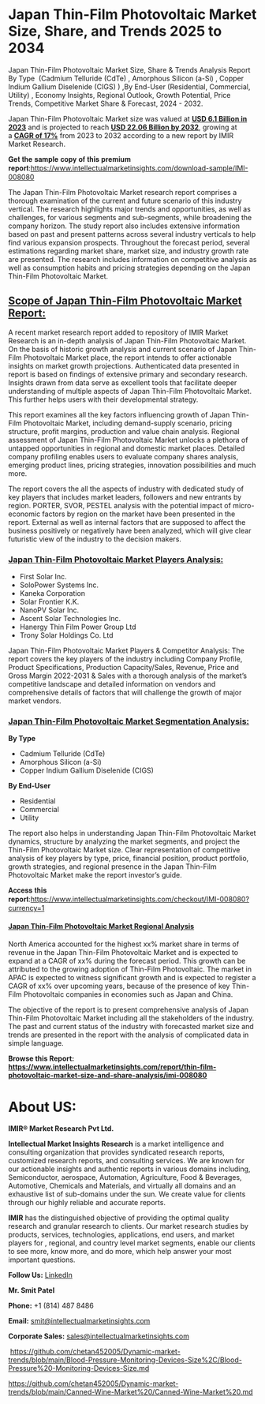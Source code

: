 <h1><span data-teams="true">Japan&nbsp;</span>Thin-Film Photovoltaic&nbsp;<span data-teams="true">Market Size, Share, and Trends 2025 to 2034<br /></span></h1>
<p>Japan Thin-Film Photovoltaic Market Size, Share &amp; Trends Analysis Report By Type&nbsp; (Cadmium Telluride (CdTe) , Amorphous Silicon (a-Si) , Copper Indium Gallium Diselenide (CIGS) ) ,By End-User (Residential, Commercial, Utility) , Economy Insights, Regional Outlook, Growth Potential, Price Trends, Competitive Market Share &amp; Forecast, 2024 - 2032.</p>
<p>Japan Thin-Film Photovoltaic Market size was valued at&nbsp;<strong><u>USD 6.1 Billion in 2023</u></strong>&nbsp;and is projected to reach&nbsp;<strong><u>USD 22.06 Billion by 2032</u></strong>, growing at a&nbsp;<strong><u>CAGR of 17%</u></strong>&nbsp;from 2023 to 2032 according to a new report by IMIR Market Research.</p>
<p>𝐆𝐞𝐭 𝐭𝐡𝐞 𝐬𝐚𝐦𝐩𝐥𝐞 𝐜𝐨𝐩𝐲 𝐨𝐟 𝐭𝐡𝐢𝐬 𝐩𝐫𝐞𝐦𝐢𝐮𝐦 𝐫𝐞𝐩𝐨𝐫𝐭:<a href="https://www.intellectualmarketinsights.com/download-sample/IMI-008080">https://www.intellectualmarketinsights.com/download-sample/IMI-008080</a>&nbsp;&nbsp;</p>
<p>The Japan Thin-Film Photovoltaic Market research report comprises a thorough examination of the current and future scenario of this industry vertical. The research highlights major trends and opportunities, as well as challenges, for various segments and sub-segments, while broadening the company horizon. The study report also includes extensive information based on past and present patterns across several industry verticals to help find various expansion prospects. Throughout the forecast period, several estimations regarding market share, market size, and industry growth rate are presented. The research includes information on competitive analysis as well as consumption habits and pricing strategies depending on the Japan Thin-Film Photovoltaic Market.</p>
<h2><u>Scope of Japan Thin-Film Photovoltaic Market Report:</u></h2>
<p>A recent market research report added to repository of IMIR Market Research is an in-depth analysis of Japan Thin-Film Photovoltaic Market. On the basis of historic growth analysis and current scenario of Japan Thin-Film Photovoltaic Market place, the report intends to offer actionable insights on market growth projections. Authenticated data presented in report is based on findings of extensive primary and secondary research. Insights drawn from data serve as excellent tools that facilitate deeper understanding of multiple aspects of Japan Thin-Film Photovoltaic Market. This further helps users with their developmental strategy.</p>
<p>This report examines all the key factors influencing growth of Japan Thin-Film Photovoltaic Market, including demand-supply scenario, pricing structure, profit margins, production and value chain analysis. Regional assessment of Japan Thin-Film Photovoltaic Market unlocks a plethora of untapped opportunities in regional and domestic market places. Detailed company profiling enables users to evaluate company shares analysis, emerging product lines, pricing strategies, innovation possibilities and much more.</p>
<p>The report covers the all the aspects of industry with dedicated study of key players that includes market leaders, followers and new entrants by region. PORTER, SVOR, PESTEL analysis with the potential impact of micro-economic factors by region on the market have been presented in the report. External as well as internal factors that are supposed to affect the business positively or negatively have been analyzed, which will give clear futuristic view of the industry to the decision makers.</p>
<h3><strong><u>Japan Thin-Film Photovoltaic Market Players Analysis:</u></strong></h3>
<ul>
<li>First Solar Inc.</li>
<li>SoloPower Systems Inc.</li>
<li>Kaneka Corporation</li>
<li>Solar Frontier K.K.</li>
<li>NanoPV Solar Inc.</li>
<li>Ascent Solar Technologies Inc.</li>
<li>Hanergy Thin Film Power Group Ltd</li>
<li>Trony Solar Holdings Co. Ltd</li>
</ul>
<p>Japan Thin-Film Photovoltaic Market Players &amp; Competitor Analysis: The report covers the key players of the industry including Company Profile, Product Specifications, Production Capacity/Sales, Revenue, Price and Gross Margin 2022-2031 &amp; Sales with a thorough analysis of the market&rsquo;s competitive landscape and detailed information on vendors and comprehensive details of factors that will challenge the growth of major market vendors.</p>
<h3><strong><u>Japan Thin-Film Photovoltaic Market Segmentation Analysis:</u></strong></h3>
<p><strong>By Type</strong></p>
<ul>
<li>Cadmium Telluride (CdTe)</li>
<li>Amorphous Silicon (a-Si)</li>
<li>Copper Indium Gallium Diselenide (CIGS)</li>
</ul>
<p><strong>By End-User</strong></p>
<ul>
<li>Residential</li>
<li>Commercial</li>
<li>Utility</li>
</ul>
<p>The report also helps in understanding Japan Thin-Film Photovoltaic Market dynamics, structure by analyzing the market segments, and project the Thin-Film Photovoltaic&nbsp;Market size. Clear representation of competitive analysis of key players by type, price, financial position, product portfolio, growth strategies, and regional presence in the Japan Thin-Film Photovoltaic Market make the report investor&rsquo;s guide.</p>
<p>𝐀𝐜𝐜𝐞𝐬𝐬 𝐭𝐡𝐢𝐬 𝐫𝐞𝐩𝐨𝐫𝐭:<a href="https://www.intellectualmarketinsights.com/checkout/IMI-008080?currency=1">https://www.intellectualmarketinsights.com/checkout/IMI-008080?currency=1</a>&nbsp;</p>
<h4><strong><u> Japan Thin-Film Photovoltaic Market Regional Analysis</u></strong></h4>
<p>North America accounted for the highest xx% market share in terms of revenue in the Japan Thin-Film Photovoltaic Market and is expected to expand at a CAGR of xx% during the forecast period. This growth can be attributed to the growing adoption of Thin-Film Photovoltaic. The market in APAC is expected to witness significant growth and is expected to register a CAGR of xx% over upcoming years, because of the presence of key Thin-Film Photovoltaic companies in economies such as Japan and China.</p>
<p>The objective of the report is to present comprehensive analysis of Japan Thin-Film Photovoltaic Market including all the stakeholders of the industry. The past and current status of the industry with forecasted market size and trends are presented in the report with the analysis of complicated data in simple language.</p>
<p><strong>Browse this Report:&nbsp; <a href="https://www.intellectualmarketinsights.com/report/thin-film-photovoltaic-market-size-and-share-analysis/imi-008080">https://www.intellectualmarketinsights.com/report/thin-film-photovoltaic-market-size-and-share-analysis/imi-008080</a>&nbsp;</strong></p>
<h1>About US:</h1>
<p><strong>IMIR&reg; Market Research Pvt Ltd.</strong></p>
<p><strong>Intellectual Market Insights Research</strong> is a market intelligence and consulting organization that provides syndicated research reports, customized research reports, and consulting services. We are known for our actionable insights and authentic reports in various domains including, Semiconductor, aerospace, Automation, Agriculture, Food &amp; Beverages, Automotive, Chemicals and Materials, and virtually all domains and an exhaustive list of sub-domains under the sun. We create value for clients through our highly reliable and accurate reports.</p>
<p><strong>IMIR</strong> has the distinguished objective of providing the optimal quality research and granular research to clients. Our market research studies by products, services, technologies, applications, end users, and market players for , regional, and country level market segments, enable our clients to see more, know more, and do more, which help answer your most important questions.</p>
<p><strong>Follow Us:</strong> <a href="https://in.linkedin.com/company/imir-market-research">LinkedIn</a></p>
<p><strong>Mr. Smit Patel</strong></p>
<p><strong>Phone:</strong> +1 (814) 487 8486</p>
<p><strong>Email:</strong> <a href="mailto:smit@intellectualmarketinsights.com">smit@intellectualmarketinsights.com</a></p>
<p><strong>Corporate Sales:</strong> <a href="mailto:sales@intellectualmarketinsights.com">sales@intellectualmarketinsights.com</a></p>
<p>&nbsp;<a href="https://github.com/chetan452005/Dynamic-market-trends/blob/main/Blood-Pressure-Monitoring-Devices-Size%2C/Blood-Pressure%20-Monitoring-Devices-Size.md">https://github.com/chetan452005/Dynamic-market-trends/blob/main/Blood-Pressure-Monitoring-Devices-Size%2C/Blood-Pressure%20-Monitoring-Devices-Size.md</a>&nbsp;</p>
<p><a href="https://github.com/chetan452005/Dynamic-market-trends/blob/main/Canned-Wine-Market%20/Canned-Wine-Market%20.md">https://github.com/chetan452005/Dynamic-market-trends/blob/main/Canned-Wine-Market%20/Canned-Wine-Market%20.md</a>&nbsp;</p>
<p>&nbsp;</p>
